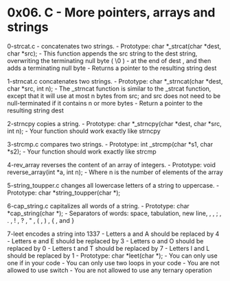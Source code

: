 # 0x06. C - More pointers, arrays and strings

0-strcat.c - concatenates two strings.
        - Prototype: char *_strcat(char *dest, char *src);
        - This function appends the src string to the dest string, overwriting the terminating null byte ( \0 )
        - at the end of dest , and then adds a terminating null byte
        - Returns a pointer to the resulting string dest

1-strncat.c concatenates two strings.
        - Prototype: char *_strncat(char *dest, char *src, int n);
        - The _strncat function is similar to the _strcat function, except that it will use at most n bytes from src; and src does not need to be null-terminated if it contains n or more bytes
        - Return a pointer to the resulting string dest

2-strncpy copies a string.
        - Prototype: char *_strncpy(char *dest, char *src, int n);
        - Your function should work exactly like strncpy

3-strcmp.c compares two strings.
        - Prototype: int _strcmp(char *s1, char *s2);
        - Your function should work exactly like strcmp

4-rev_array reverses the content of an array of integers.
        - Prototype: void reverse_array(int *a, int n);
        - Where n is the number of elements of the array

5-string_toupper.c changes all lowercase letters of a   string to uppercase.
        - Prototype: char *string_toupper(char *);

6-cap_string.c capitalizes all words of a string.
        - Prototype: char *cap_string(char *);
        - Separators of words: space, tabulation, new line, , , ; , . , ! , ? , " , ( , ) , { , and }

7-leet encodes a string into 1337 
        - Letters a and A should be replaced by 4
        - Letters e and E should be replaced by 3
        - Letters o and O should be replaced by 0
        - Letters t and T should be replaced by 7
        - Letters l and L should be replaced by 1
        - Prototype: char *leet(char *);
        - You can only use one if in your code
        - You can only use two loops in your code
        - You are not allowed to use switch
        - You are not allowed to use any ternary operation
